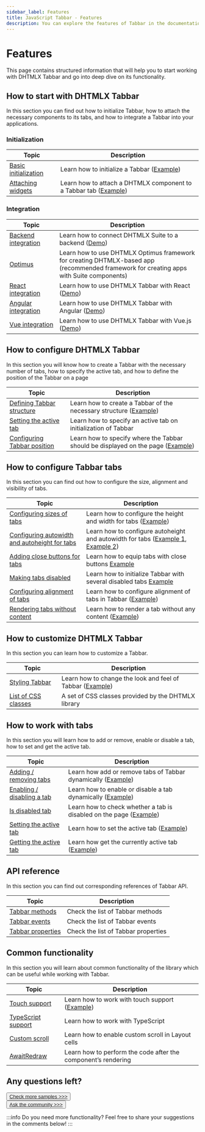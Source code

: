 ```yaml
---
sidebar_label: Features
title: JavaScript Tabbar - Features 
description: You can explore the features of Tabbar in the documentation of the DHTMLX JavaScript UI library. Browse developer guides and API reference, try out code examples and live demos, and download a free 30-day evaluation version of DHTMLX Suite 7.
---
```


# Features

This page contains structured information that will help you to start working with DHTMLX Tabbar and go into deep dive on its functionality.

## How to start with DHTMLX Tabbar

In this section you can find out how to initialize Tabbar, how to attach the necessary components to its tabs, and how to integrate a Tabbar into your applications.

### Initialization

| Topic                                                                     | Description                                                                                             |
| ------------------------------------------------------------------------- | ------------------------------------------------------------------------------------------------------- |
| [Basic initialization](../init/)                                          | Learn how to initialize a Tabbar ([Example](https://snippet.dhtmlx.com/uysfjo5z))                       |
| [Attaching widgets](../work_with_tabbar/#attaching-a-component-to-a-cell) | Learn how to attach a DHTMLX component to a Tabbar tab ([Example](https://snippet.dhtmlx.com/o1jwmw1l)) |

### Integration

| Topic                                                   | Description                                                                                                                                  |
| ------------------------------------------------------- | -------------------------------------------------------------------------------------------------------------------------------------------- |
| [Backend integration](integration/suite_and_backend.md) | Learn how to connect DHTMLX Suite to a backend  ([Demo](https://github.com/DHTMLX/nodejs-suite-demo))                                        |
| [Optimus](optimus_guides.md)                            | Learn how to use DHTMLX Optimus framework for creating  DHTMLX-based app <br>(recommended framework for creating apps with Suite components) |
| [React integration](integration/suite_and_react.md)     | Learn how to use DHTMLX Tabbar with React ([Demo](https://github.com/DHTMLX/react-widgets))                                                  |
| [Angular integration](integration/suite_and_angular.md) | Learn how to use DHTMLX Tabbar with Angular ([Demo](https://github.com/DHTMLX/angular-suite-demo))                                           |
| [Vue integration](integration/suite_and_vue.md)         | Learn how to use DHTMLX Tabbar with Vue.js ([Demo](https://github.com/DHTMLX/vue-suite-demo))                                                |

## How to configure DHTMLX Tabbar 

In this section you will know how to create a Tabbar with the necessary number of tabs, how to specify the active tab, and how to define the position of the Tabbar on a page

| Topic                                                                    | Description                                                                                                             |
| ------------------------------------------------------------------------ | ----------------------------------------------------------------------------------------------------------------------- |
| [Defining Tabbar structure](../configuring_tabbar/#structure-of-tabs)    | Learn how to create a Tabbar of the necessary structure ([Example](https://snippet.dhtmlx.com/uysfjo5z?text=#tabbar))   |
| [Setting the active tab](../api/tabbar_activetab_config/)                | Learn how to specify an active tab on initialization of Tabbar                                                          |
| [Configuring Tabbar position](../configuring_tabbar/#position-of-tabbar) | Learn how to specify where the Tabbar should be displayed on the page  ([Example](https://snippet.dhtmlx.com/xq6k0tts)) |

## How to configure Tabbar tabs 

In this section you can find out how to configure the size, alignment and visibility of tabs.

| Topic                                                                                     | Description                                                                                                                                                   |
| ----------------------------------------------------------------------------------------- | ------------------------------------------------------------------------------------------------------------------------------------------------------------- |
| [Configuring sizes of tabs](../configuring_tabbar/#size-of-tabs)                          | Learn how to configure the height and width for tabs ([Example](https://snippet.dhtmlx.com/yy841z3j))                                                         |
| [Configuring autowidth and autoheight for tabs](../configuring_tabbar/#autosize-for-tabs) | Learn how to configure autoheight and autowidth for tabs ([Example 1](https://snippet.dhtmlx.com/mlzko8am), [Example 2](https://snippet.dhtmlx.com/pqvycp1c)) |
| [Adding close buttons for tabs](../configuring_tabbar/#close-buttons-for-tabs)            | Learn how to equip tabs with close buttons  [Example](https://snippet.dhtmlx.com/xqthiy66)                                                                    |
| [Making tabs disabled](../configuring_tabbar/#disabled-tabs)                              | Learn how to initialize Tabbar with several disabled tabs [Example](https://snippet.dhtmlx.com/xqthiy66)                                                      |
| [Configuring alignment of tabs](../configuring_tabbar/#alignment)                         | Learn how to configure alignment of tabs in Tabbar ([Example](https://snippet.dhtmlx.com/bctscs71))                                                           |
| [Rendering tabs without content](../configuring_tabbar/#tabs-without-content)             | Learn how to render a tab without any content ([Example](https://snippet.dhtmlx.com/7jzrifql))                                                                |



## How to customize DHTMLX Tabbar

In this section you can learn how to customize a Tabbar.

| Topic                                               | Description                                                                                       |
| --------------------------------------------------- | ------------------------------------------------------------------------------------------------- |
| [Styling Tabbar](../customization/#styling-tabbar)  | Learn how to change the look and feel of Tabbar  ([Example](https://snippet.dhtmlx.com/47en9f0a)) |
| [List of CSS classes](../../helpers/base_elements/) | A set of CSS classes provided by the DHTMLX library                                               |


## How to work with tabs

In this section you will learn how to add or remove, enable or disable a tab, how to set and get the active tab.

| Topic                                                                        | Description                                                                                               |
| ---------------------------------------------------------------------------- | --------------------------------------------------------------------------------------------------------- |
| [Adding / removing tabs](../work_with_tabbar/#addingremoving-tabs)           | Learn how add or remove tabs of Tabbar dynamically ([Example](https://snippet.dhtmlx.com/z5vjj83y))       |
| [Enabling / disabling a tab](../work_with_tabbar/#enablingdisabling-a-tab)   | Learn how to enable or disable a tab dynamically ([Example](https://snippet.dhtmlx.com/9l3egq3z))         |
| [Is disabled tab](../work_with_tabbar/#checking-if-a-tab-is-disabled)        | Learn how to check whether a tab is disabled on the page ([Example](https://snippet.dhtmlx.com/86er2y7m)) |
| [Setting the active tab](../work_with_tabbar/#settinggetting-the-active-tab) | Learn how to set the active tab ([Example](https://snippet.dhtmlx.com/u9ryz38f))                          |
| [Getting the active tab](../work_with_tabbar/#settinggetting-the-active-tab) | Learn how get the currently active tab ([Example](https://snippet.dhtmlx.com/xpvkcwiu))                   |


## API reference

In this section you can find out corresponding references of Tabbar API.

| Topic                                                  | Description                         |
| ------------------------------------------------------ | ----------------------------------- |
| [Tabbar methods](../../category/tabbar-methods/)       | Check the list of Tabbar methods    |
| [Tabbar events](../../category/tabbar-events/)         | Check the list of Tabbar events     |
| [Tabbar properties](../../category/tabbar-properties/) | Check the list of Tabbar properties |


## Common functionality

In this section you will learn about common functionality of the library which can be useful while working with Tabbar.

| Topic                                                         | Description                                                                             |
| ------------------------------------------------------------- | --------------------------------------------------------------------------------------- |
| [Touch support](../../common_features/touch_support/)         | Learn how to work with touch support   ([Example](https://snippet.dhtmlx.com/q3cu6x1a)) |
| [TypeScript support](../../common_features/using_typescript/) | Learn how to work with TypeScript                                                       |
| [Custom scroll](../../common_features/custom_scroll/)         | Learn how to enable custom scroll in Layout cells                                       |
| [AwaitRedraw](../../helpers/await_redraw/)                    | Learn how to perform the code after the component’s rendering                           |

## Any questions left?

<button class="support_btn"><a href="https://snippet.dhtmlx.com/all?text=tabbar">Check more samples >>></a> </button>
<br>
<button class="support_btn"><a href="https://forum.dhtmlx.com/">Ask the community >>></a> </button>

:::info
Do you need more functionality? Feel free to share your suggestions in the comments below!
:::